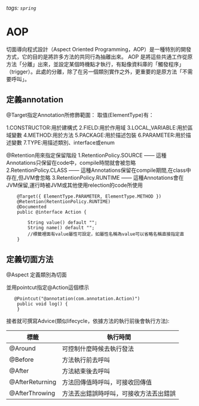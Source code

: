 ###### tags: `spring`
# AOP


切面導向程式設計（Aspect Oriented Programming，AOP）是一種特別的開發方式，它的目的是將許多方法的共同行為抽離出來。
AOP 是將這些共通工作從原方法「分離」出來，並設定某個時機點才執行，有點像資料庫的「觸發程序」（trigger）。此處的分離，除了在另一個類別實作之外，更重要的是原方法「不需要呼叫」。

## 定義annotation

@Target指定Annotation所修飾範圍： 
取值(ElementType)有：

1.CONSTRUCTOR:用於建構式
2.FIELD:用於作用域
3.LOCAL_VARIABLE:用於區域變數
4.METHOD:用於方法 
5.PACKAGE:用於描述包裝
6.PARAMETER:用於描述變數
7.TYPE:用描述類別、interface或enum


@Retention用來指定保留階段
1.RetentionPolicy.SOURCE —— 這種Annotations只保留在code中，compile時間就會被忽略
2.RetentionPolicy.CLASS —— 這種Annotations保留在compile期間,在class中存在,但JVM會忽略
3.RetentionPolicy.RUNTIME —— 這種Annotations會在JVM保留,運行時被JVM或其他使用relection的code所使用

```java=
    @Target({ ElementType.PARAMETER, ElementType.METHOD })
    @Retention(RetentionPolicy.RUNTIME)
    @Documented
    public @interface Action {

        String value() default "";
        String name() default "";
        //標籤裡面有value屬性可設定，如屬性名稱為value可以省略名稱直接指定直
    }

```

## 定義切面方法
@Aspect 定義類別為切面

並用pointcut指定@Action這個標示
```java=
   @Pointcut("@annotation(com.annotation.Action)")
    public void log() {
    }
```

接者就可撰寫Advice(類似lifecycle，依據方法的執行前後會執行方法):

|標籤|執行時間 |
| -------- | -------- | 
|@Around |可控制什麼時候去執行發法|
|@Before |方法執行前去呼叫|
|@After  |方法結束後去呼叫|
|@AfterReturning| 方法回傳值時呼叫，可接收回傳值|
|@AfterThrowing  |方法丟出錯誤時呼叫，可接收方法丟出錯誤|
